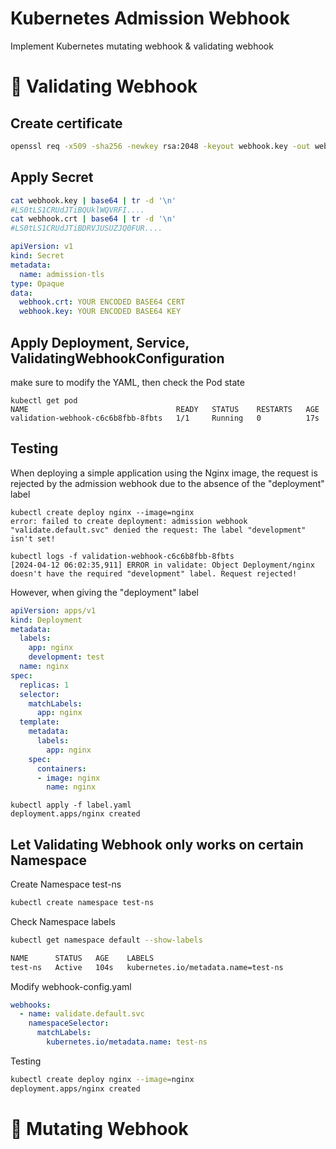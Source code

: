 # Kubernetes Admission Webhook
Implement Kubernetes mutating webhook &amp; validating webhook

# 📌 Validating Webhook
## Create certificate
```Bash
openssl req -x509 -sha256 -newkey rsa:2048 -keyout webhook.key -out webhook.crt -days 1024 -nodes -addext "subjectAltName = DNS.1:validate.default.svc"
```

## Apply Secret
```Bash
cat webhook.key | base64 | tr -d '\n'
#LS0tLS1CRUdJTiBQUklWQVRFI....
cat webhook.crt | base64 | tr -d '\n'
#LS0tLS1CRUdJTiBDRVJUSUZJQ0FUR....
```
```YAML
apiVersion: v1
kind: Secret
metadata:
  name: admission-tls
type: Opaque
data:
  webhook.crt: YOUR ENCODED BASE64 CERT
  webhook.key: YOUR ENCODED BASE64 KEY
```

## Apply Deployment, Service, ValidatingWebhookConfiguration
make sure to modify the YAML, then check the Pod state
```
kubectl get pod
NAME                                 READY   STATUS    RESTARTS   AGE
validation-webhook-c6c6b8fbb-8fbts   1/1     Running   0          17s
```

## Testing
When deploying a simple application using the Nginx image, the request is rejected by the admission webhook due to the absence of the "deployment" label
```
kubectl create deploy nginx --image=nginx
error: failed to create deployment: admission webhook "validate.default.svc" denied the request: The label "development" isn't set!
```
```
kubectl logs -f validation-webhook-c6c6b8fbb-8fbts
[2024-04-12 06:02:35,911] ERROR in validate: Object Deployment/nginx doesn't have the required "development" label. Request rejected!
```
However, when giving the "deployment" label
```Yaml
apiVersion: apps/v1
kind: Deployment
metadata:
  labels:
    app: nginx
    development: test
  name: nginx
spec:
  replicas: 1
  selector:
    matchLabels:
      app: nginx
  template:
    metadata:
      labels:
        app: nginx
    spec:
      containers:
      - image: nginx
        name: nginx
```
```
kubectl apply -f label.yaml
deployment.apps/nginx created
```

## Let Validating Webhook only works on certain Namespace
Create Namespace test-ns
```bash
kubectl create namespace test-ns
```
Check Namespace labels
```bash
kubectl get namespace default --show-labels

NAME      STATUS   AGE    LABELS
test-ns   Active   104s   kubernetes.io/metadata.name=test-ns
```
Modify webhook-config.yaml
```Yaml
webhooks:
  - name: validate.default.svc
    namespaceSelector:
      matchLabels:
        kubernetes.io/metadata.name: test-ns
```
Testing
```bash
kubectl create deploy nginx --image=nginx
deployment.apps/nginx created
```

# 📌 Mutating Webhook
